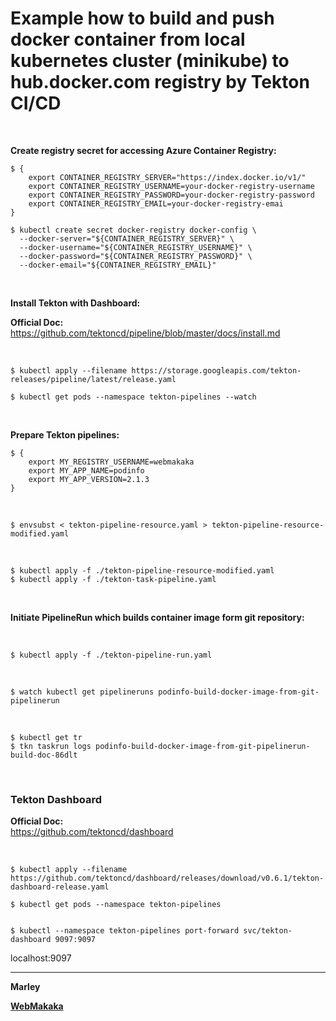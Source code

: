 # Example how to build and push docker container from local kubernetes cluster (minikube) to hub.docker.com registry by Tekton CI/CD


<br/>

**Create registry secret for accessing Azure Container Registry:**


```
$ {
    export CONTAINER_REGISTRY_SERVER="https://index.docker.io/v1/"
    export CONTAINER_REGISTRY_USERNAME=your-docker-registry-username
    export CONTAINER_REGISTRY_PASSWORD=your-docker-registry-password
    export CONTAINER_REGISTRY_EMAIL=your-docker-registry-emai
}
```

```
$ kubectl create secret docker-registry docker-config \
  --docker-server="${CONTAINER_REGISTRY_SERVER}" \
  --docker-username="${CONTAINER_REGISTRY_USERNAME}" \
  --docker-password="${CONTAINER_REGISTRY_PASSWORD}" \
  --docker-email="${CONTAINER_REGISTRY_EMAIL}"
```

<br/>

**Install Tekton with Dashboard:**

**Official Doc:**  
https://github.com/tektoncd/pipeline/blob/master/docs/install.md


<br/>

    $ kubectl apply --filename https://storage.googleapis.com/tekton-releases/pipeline/latest/release.yaml

    $ kubectl get pods --namespace tekton-pipelines --watch


<br/>

**Prepare Tekton pipelines:**

    $ {
        export MY_REGISTRY_USERNAME=webmakaka
        export MY_APP_NAME=podinfo
        export MY_APP_VERSION=2.1.3
    }

<br/>

    $ envsubst < tekton-pipeline-resource.yaml > tekton-pipeline-resource-modified.yaml

<br/>

    $ kubectl apply -f ./tekton-pipeline-resource-modified.yaml
    $ kubectl apply -f ./tekton-task-pipeline.yaml 

<br/>

**Initiate PipelineRun which builds container image form git repository:**

<br/>

    $ kubectl apply -f ./tekton-pipeline-run.yaml 

<br/>

    $ watch kubectl get pipelineruns podinfo-build-docker-image-from-git-pipelinerun

<br/>

    $ kubectl get tr
    $ tkn taskrun logs podinfo-build-docker-image-from-git-pipelinerun-build-doc-86dlt

<br/>

### Tekton Dashboard

**Official Doc:**  
https://github.com/tektoncd/dashboard


<br/>

    $ kubectl apply --filename https://github.com/tektoncd/dashboard/releases/download/v0.6.1/tekton-dashboard-release.yaml

    $ kubectl get pods --namespace tekton-pipelines


    $ kubectl --namespace tekton-pipelines port-forward svc/tekton-dashboard 9097:9097


localhost:9097

---

<strong>Marley</strong>

<a href="https://webmakaka.com"><strong>WebMakaka</strong></a>